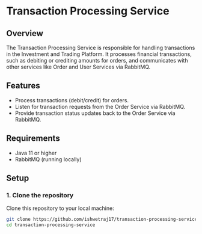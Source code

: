 # Transaction Processing Service

## Overview
The Transaction Processing Service is responsible for handling transactions in the Investment and Trading Platform. It processes financial transactions, such as debiting or crediting amounts for orders, and communicates with other services like Order and User Services via RabbitMQ.

## Features
- Process transactions (debit/credit) for orders.
- Listen for transaction requests from the Order Service via RabbitMQ.
- Provide transaction status updates back to the Order Service via RabbitMQ.

## Requirements
- Java 11 or higher
- RabbitMQ (running locally)

## Setup

### 1. Clone the repository
Clone this repository to your local machine:
```bash
git clone https://github.com/ishwetraj17/transaction-processing-service.git
cd transaction-processing-service
